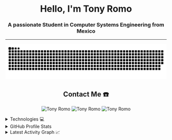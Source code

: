 <!DOCTYPE html>
<html lang="en">

<head>
  <meta charset="UTF-8">
  <meta name="viewport" content="width=device-width, initial-scale=1.0">
  <!--   <title>Azzar - Freelance Developer</title> -->
  <style>
    a {
      text-decoration: none;
      color: inherit;
    }
  </style>
</head>

<body>

  <div align="center">
    <span>
      <h1 align="center">Hello, I'm Tony Romo</h1>
      <h3 align="center">A passionate Student in Computer Systems Engineering from Mexico</h3>
    </span>
  </div>
  <hr>
  <div align="center">
    <a href="https://Romo55s.github.io/Romo55s/">
      <img src="https://github.com/Romo55s/Romo55s/blob/main/assets/snake.svg" alt="snake">
    </a>
  </div>
  <div align="center">
    <h2>Contact Me ☎️</h2>
    <p>
      <a href="mailto:jimenez.romo.jose.antonio@gmail.com" target="_blank">
        <img src="https://img.shields.io/badge/gmail-EA4335.svg?style=for-the-badge&logo=gmail&logoColor=white" alt="Tony Romo" height="30">
      </a>
      <a href="https://www.linkedin.com/in/tony55s/" target="_blank">
        <img src="https://img.shields.io/badge/linkedin-%231DA1F2.svg?style=for-the-badge&logo=linkedin&logoColor=white" alt="Tony Romo" height="30">
      </a>
      <a href="https://instagram.com/tony_jimenez_romo" target="_blank">
        <img src="https://img.shields.io/badge/instagram-%23E4405F.svg?style=for-the-badge&logo=Instagram&logoColor=white" alt="Tony Romo" height="30">
      </a>
    </p>
  </div>
  <details>
    <summary>Technologies 💻</summary>
    <div align="center">
      <!-- Resto del código -->
    </div>
  </details>
  <details>
    <summary>GitHub Profile Stats </summary>
    <div align="center">
      <!-- Resto del código -->
    </div>
  </details>
  <details>
    <summary>Latest Activity Graph 📈</summary>
    <br>
    <h2 align="center">Latest Contribution</h2>
    <a href="https://github.com/ashutosh00710/github-readme-activity-graph">
      <img alt="Romo55's Activity Graph" src="https://github-readme-activity-graph.vercel.app/graph?username=romo55s&theme=github-compact&hide_border=true">
    </a>
    <br>
  </details>
</body>

</html>
